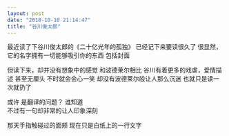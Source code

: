 ```yaml
---
layout: post
date: "2018-10-10 21:14:47"
title: "谷川俊太郎"
---
```



最近读了下谷川俊太郎的《二十亿光年的孤独》
已经记下来要读很久了
很显然，它的名字拥有一切能够吸引你的东西
包括封面

但读下来，却并没有想象中的感觉
和波德莱尔相比
谷川有着更多的戏虐，爱情描述
甚至无厘头
不时就会会心一笑
却没有波德莱尔般让人那么沉迷
也就只是读一次就扔了

或许
是翻译的问题？
谁知道
<br>
不过有一句却非常的让人印象深刻

那天手指触碰过的面颊
现在只是白纸上的一行文字 